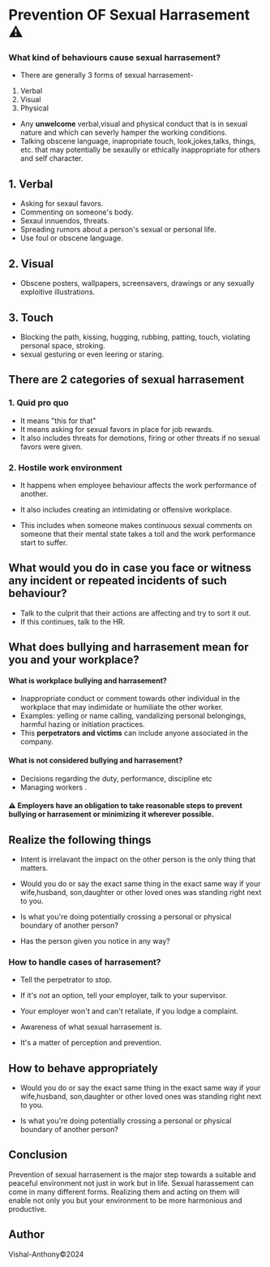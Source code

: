 # Prevention OF Sexual Harrasement :warning: 

### What kind of behaviours cause sexual harrasement? 
- There are generally 3 forms of sexual harrasement-
1. Verbal
2. Visual
3. Physical

- Any **unwelcome** verbal,visual and physical conduct that is in sexual nature and which can severly hamper the working conditions.
- Talking obscene language, inapropriate touch, look,jokes,talks, things, etc. that may potentially be sexaully or ethically inappropriate for others and self character.
## 1. Verbal 
- Asking for sexaul favors.
- Commenting on someone's body.
- Sexaul innuendos, threats.
- Spreading rumors about a person's sexual or personal life.
- Use foul or obscene language.
## 2. Visual 
- Obscene posters, wallpapers, screensavers, drawings or any sexually exploitive illustrations. 
## 3. Touch 
- Blocking the path, kissing, hugging, rubbing, patting, touch, violating personal space, stroking.
- sexual gesturing or even leering or staring.
## There are 2 categories of sexual harrasement 
### 1. Quid pro quo 
- It means "this for that" 
- It means asking for sexual favors in place for job rewards. 
- It also includes threats for demotions, firing or other threats if no sexual favors were given.

### 2. Hostile work environment
- It happens when employee behaviour affects the work performance of another.
- It also includes creating an intimidating or offensive workplace.

- This includes when someone makes continuous sexual comments on someone that their mental state takes a toll and the work performance start to suffer.

## What would you do in case you face or witness any incident or repeated incidents of such behaviour?
- Talk to the culprit that their actions are affecting and try to sort it out.
- If this continues, talk to the HR.


## What does bullying and harrasement mean for you and your workplace?  

#### What is workplace bullying and harrasement?
- Inappropriate conduct or comment towards other individual in the workplace that may indimidate or humiliate the other worker.
- Examples: yelling or name calling, vandalizing personal belongings, harmful hazing or initiation practices.
- This **perpetrators and victims** can include anyone associated in the company. 

#### What is not considered bullying and harrasement?
- Decisions regarding the duty, performance, discipline etc
- Managing workers .
#### :warning:  Employers have an obligation to take reasonable steps to prevent bullying or harrasement or minimizing it wherever possible.


## Realize the following things

- Intent is irrelavant the impact on the other person is the only thing that matters.

- Would you do or say the exact same thing in the exact same way if your wife,husband, son,daughter or other loved ones was standing right next to you.

- Is what you're doing potentially crossing a personal or physical boundary of another person?

- Has the person given you notice in any way?

### How to handle cases of harrasement?
- Tell the perpetrator to stop.
- If it's not an option, tell your employer, talk to your supervisor.
- Your employer won't and can't retaliate, if you lodge a complaint.

-  Awareness of what sexual harrasement is.
- It's a matter of perception and prevention.
## How to behave appropriately

- Would you do or say the exact same thing in the exact same way if your wife,husband, son,daughter or other loved ones was standing right next to you.

- Is what you're doing potentially crossing a personal or physical boundary of another person?


## Conclusion
Prevention of sexual harrasement is the major step towards a suitable and peaceful environment not just in work but in life. Sexual harassement can come in many different forms. Realizing them and acting on them will enable not only you but your environment to be more harmonious and productive.

## Author
Vishal-Anthony&copy;2024